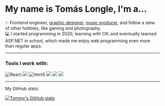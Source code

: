 # My name is Tomás Longle, I'm a...

 <!-- About section -->

✨ Frontend engineer, [graphic designer](https://behance.com/tomsgil2), [music producer](https://linktr.ee/teenagepowder), and follow a slew of other hobbies, like gaming and photography.<br>
💻 I started programming in 2020, learning with C#, and eventually learned ASP.NET in school, which made me enjoy
web programming even more than regular apps.

---
### Tools I work with:
<p>
  <img alt="React" src="https://img.shields.io/badge/-React-45b8d8?style=for-the-badge&logo=react&logoColor=white" />
  <img src="https://img.shields.io/badge/javascript-%23323330.svg?style=for-the-badge&logo=javascript&logoColor=%23F7DF1E"/>
  <img alt="html5" src="https://img.shields.io/badge/-HTML5-E34F26?style=for-the-badge&logo=html5&logoColor=white" />
  <img src="https://img.shields.io/badge/css3-%231572B6.svg?style=for-the-badge&logo=css3&logoColor=white"/>
  <img src="https://img.shields.io/badge/Microsoft%20SQL%20Server-CC2927?style=for-the-badge&logo=microsoft%20sql%20server&logoColor=white">
  <img src="https://img.shields.io/badge/bootstrap-%238511FA.svg?style=for-the-badge&logo=bootstrap&logoColor=white">
</p>

---

My GitHub stats:

[![Tommy's GitHub stats](https://github-readme-stats.vercel.app/api?username=tlongle&show_icons=true&theme=cobalt)](https://github.com/anuraghazra/github-readme-stats)

